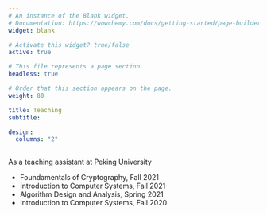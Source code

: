 ```yaml
---
# An instance of the Blank widget.
# Documentation: https://wowchemy.com/docs/getting-started/page-builder/
widget: blank

# Activate this widget? true/false
active: true

# This file represents a page section.
headless: true

# Order that this section appears on the page.
weight: 80

title: Teaching
subtitle:

design:
  columns: "2"
---
```


As a teaching assistant at Peking University

- Foundamentals of Cryptography, Fall 2021
- Introduction to Computer Systems, Fall 2021
- Algorithm Design and Analysis, Spring 2021
- Introduction to Computer Systems, Fall 2020
